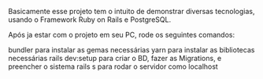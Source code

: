 Basicamente esse projeto tem o intuito de demonstrar diversas tecnologias, usando o Framework Ruby on Rails e PostgreSQL.

Após ja estar com o projeto em seu PC, rode os seguintes comandos:

bundler para instalar as gemas necessárias
yarn para instalar as bibliotecas necessárias
rails dev:setup para criar o BD, fazer as Migrations, e preencher o sistema
rails s para rodar o servidor como localhost
